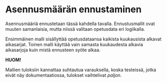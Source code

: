 # Asennusmäärän ennustaminen

Asennusmääriä ennustetaan tässä kahdella tavalla. Ennustusmallit ovat muuten samanlaisia, mutta niissä valitaan opetusdata eri logiikalla.

Ensimmäinen malli sisällyttää opetusdataansa kaikista kuukausista alkavat aikasarjat. Toinen malli käyttää vain samasta kuukaudesta alkavia aikasarjoja kuin mistä ennusteen syöte alkaa.

**HUOM!**

Mallien tuloksiin kannattaa suhtautua varauksella, koska testeissä, jotka eivät näy dokumentaatiossa, tulokset vaihtelivat _paljon_.
